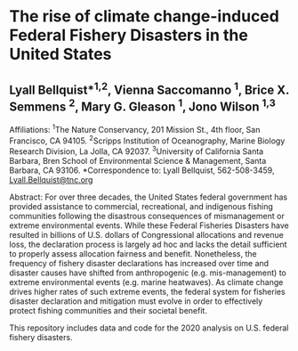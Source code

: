 

# The rise of climate change-induced Federal Fishery Disasters in the United States 
## Lyall Bellquist*<sup>1,2</sup>, Vienna Saccomanno <sup>1</sup>, Brice X. Semmens <sup>2</sup>, Mary G. Gleason <sup>1</sup>, Jono Wilson <sup>1,3</sup>
Affiliations:
<sup>1</sup>The Nature Conservancy, 201 Mission St., 4th floor, San Francisco, CA 94105.
<sup>2</sup>Scripps Institution of Oceanography, Marine Biology Research Division, La Jolla, CA 92037.
<sup>3</sup>University of California Santa Barbara, Bren School of Environmental Science & Management, Santa Barbara, CA 93106.
*Correspondence to: Lyall Bellquist, 562-508-3459, Lyall.Bellquist@tnc.org 

Abstract: For over three decades, the United States federal government has provided assistance to commercial, recreational, and indigenous fishing communities following the disastrous consequences of mismanagement or extreme environmental events. While these Federal Fisheries Disasters have resulted in billions of U.S. dollars of Congressional allocations and revenue loss, the declaration process is largely ad hoc and lacks the detail sufficient to properly assess allocation fairness and benefit. Nonetheless, the frequency of fishery disaster declarations has increased over time and disaster causes have shifted from anthropogenic (e.g. mis-management) to extreme environmental events (e.g. marine heatwaves). As climate change drives higher rates of such extreme events, the federal system for fisheries disaster declaration and mitigation must evolve in order to effectively protect fishing communities and their societal benefit. 


This repository includes data and code for the 2020 analysis on U.S. federal fishery disasters.

